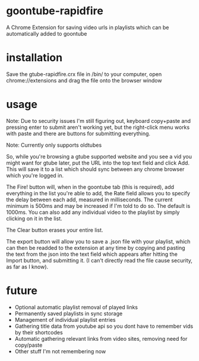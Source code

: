 # goontube-rapidfire
A Chrome Extension for saving video urls in playlists which can be automatically added to goontube

# installation
Save the gtube-rapidfire.crx file in /bin/ to your computer, open chrome://extensions and drag the file onto the browser window

# usage
Note: Due to security issues I'm still figuring out, keyboard copy+paste and pressing enter to submit aren't working yet, but the right-click menu works with paste and there are buttons for submitting everything.

Note: Currently only supports oldtubes

So, while you're browsing a gtube supported website and you see a vid you might want for gtube later, put the URL into the top text field and click Add. This will save it to a list which should sync between any chrome browser which you're logged in.

The Fire! button will, when in the goontube tab (this is required), add everything in the list you're able to add, the Rate field allows you to specify the delay between each add, measured in milliseconds. The current minimum is 500ms and may be increased if I'm told to do so. The default is 1000ms.
You can also add any individual video to the playlist by simply clicking on it in the list.

The Clear button erases your entire list.

The export button will allow you to save a .json file with your playlist, which can then be readded to the extension at any time by copying and pasting the text from the json into the text field which appears after hitting the Import button, and submitting it. (I can't directly read the file cause security, as far as I know).

# future 

* Optional automatic playlist removal of played links 
* Permanently saved playlists in sync storage 
* Management of individual playlist entries
* Gathering title data from youtube api so you dont have to remember vids by their shortcodes
* Automatic gathering relevant links from video sites, removing need for copy/paste 
* Other stuff I'm not remembering now



